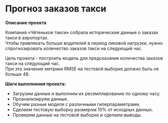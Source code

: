 # Прогноз заказов такси


**Описание проекта**

Компания «Чётенькое такси» собрала исторические данные о заказах такси в аэропортах. <br>
Чтобы привлекать больше водителей в период пиковой нагрузки, нужно спрогнозировать количество заказов такси на следующий час. <br>

Цель проекта - построить модель для предсказания количества заказов такси на следующий час.<br>
При это значение метрики RMSE на тестовой выборке должно быть не больше 48.

**Шаги выполнения проекта:**
- Загрузим данные и выполним их ресемплирование по одному часу.
- Проанализируем данные.
- Обучим разные модели с различными гиперпараметрами. 
- Сделаем тестовую выборку размером 10% от исходных данных.
- Проверим данные на тестовой выборке и сделаем выводы.





